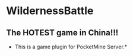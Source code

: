 # WildernessBattle
**The HOTEST game in China!!!**
---
* This is a game plugin for PocketMine Server.*